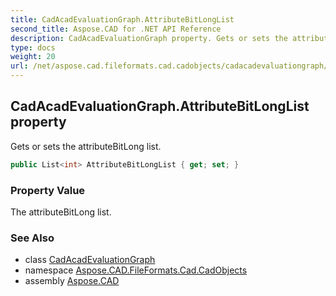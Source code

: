```yaml
---
title: CadAcadEvaluationGraph.AttributeBitLongList
second_title: Aspose.CAD for .NET API Reference
description: CadAcadEvaluationGraph property. Gets or sets the attributeBitLong list
type: docs
weight: 20
url: /net/aspose.cad.fileformats.cad.cadobjects/cadacadevaluationgraph/attributebitlonglist/
---
```

## CadAcadEvaluationGraph.AttributeBitLongList property

Gets or sets the attributeBitLong list.

```csharp
public List<int> AttributeBitLongList { get; set; }
```

### Property Value

The attributeBitLong list.

### See Also

* class [CadAcadEvaluationGraph](../)
* namespace [Aspose.CAD.FileFormats.Cad.CadObjects](../../cadacadevaluationgraph/)
* assembly [Aspose.CAD](../../../)


